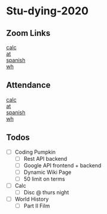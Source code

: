 # Stu-dying-2020

## Zoom Links

[calc](https://beavertonk12.zoom.us/j/92876523585?pwd=bkhuOVJxcnhXbG9qRkxtQVJTMHQ5UT09)  
[at](#)  
[spanish](https://beavertonk12.zoom.us/j/97508028151?pwd=M3BsWjd5YWQzTEFsc2hrMk5lcjY0dz09)  
[wh](https://beavertonk12.zoom.us/j/99386018365?pwd=Z3hTNXJTWG45M3ZKL2VvdXdYV1NaZz09)

## Attendance

[calc](https://forms.gle/rw2B1UAsuV2sGDru9)  
[at](https://docs.google.com/forms/d/e/1FAIpQLSdVXmEHlZoAzeeFlZuA02P1dUXgOSP6sz3LpFdeUHQ60d3OxA/viewform?usp=sf_link)  
[spanish](https://docs.google.com/forms/d/e/1FAIpQLSeXudZzph7q7A0LNkbtJnGN5Gp1i3qbepQqqd6L1Zzh2i5ZSw/viewform?usp=sf_link)  
[wh](https://forms.gle/L3zgT58x3NCDoY3h9)



## Todos
- [ ] Coding Pumpkin
  - [ ] Rest API backend
  - [ ] Google API frontend + backend
  - [ ] Dynamic Wiki Page
  - [ ] 50 limit on terms

- [ ] Calc
  - [ ] Disc @ thurs night

- [ ] World History
  - [ ] Part II Film